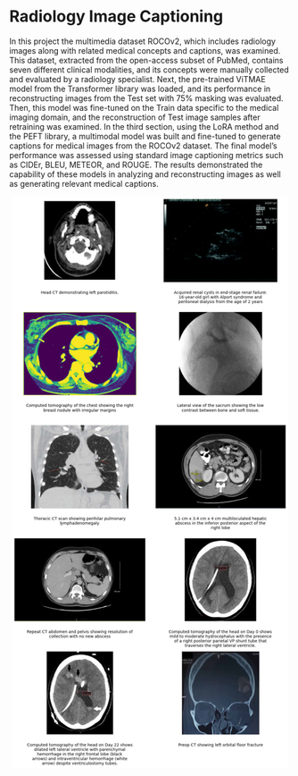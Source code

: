 # Radiology Image Captioning  
In this project the multimedia dataset ROCOv2, which includes radiology images along with related medical concepts and captions, was examined. This dataset, extracted from the open-access subset of PubMed, contains seven different clinical modalities, and its concepts were manually collected and evaluated by a radiology specialist.
Next, the pre-trained ViTMAE model from the Transformer library was loaded, and its performance in reconstructing images from the Test set with 75% masking was evaluated. Then, this model was fine-tuned on the Train data specific to the medical imaging domain, and the reconstruction of Test image samples after retraining was examined.
In the third section, using the LoRA method and the PEFT library, a multimodal model was built and fine-tuned to generate captions for medical images from the ROCOv2 dataset. The final model’s performance was assessed using standard image captioning metrics such as CIDEr, BLEU, METEOR, and ROUGE. The results demonstrated the capability of these models in analyzing and reconstructing images as well as generating relevant medical captions.
<p align="center">
  <img src = "img/img.jpg"/>
</p>